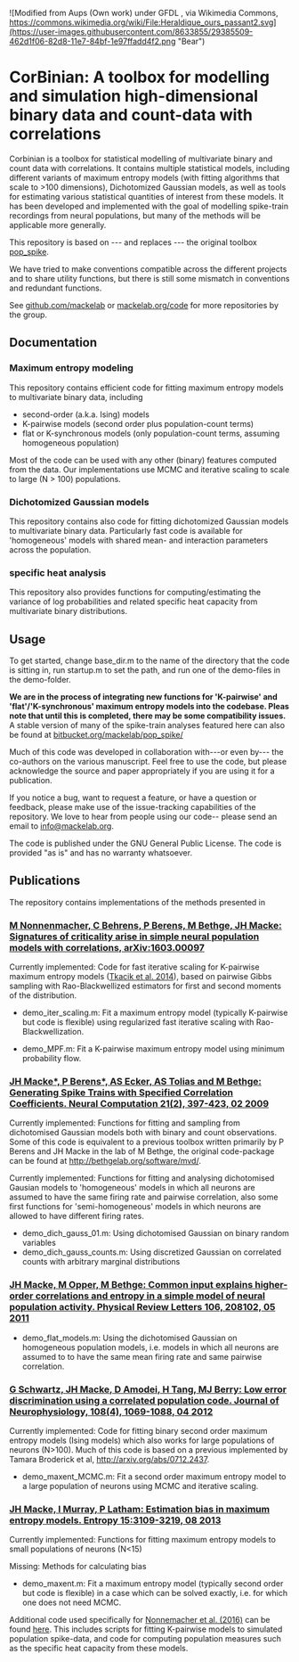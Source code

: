 ![Modified from Aups (Own work) under GFDL , via Wikimedia Commons, https://commons.wikimedia.org/wiki/File:Heraldique_ours_passant2.svg](https://user-images.githubusercontent.com/8633855/29385509-462d1f06-82d8-11e7-84bf-1e97ffadd4f2.png "Bear")

# CorBinian: A toolbox for modelling and simulation high-dimensional binary data and count-data with correlations

Corbinian is a toolbox for statistical modelling of multivariate binary and count data with correlations. It contains multiple statistical models, including different variants of maximum entropy models (with fitting algorithms that scale to >100 dimensions), Dichotomized Gaussian models, as well as tools for estimating various statistical quantities of interest from these models. It has been developed and implemented with the goal of modelling spike-train recordings from neural populations, but many of the methods will be applicable more generally. 

This repository is based on --- and replaces --- the original toolbox [pop_spike](https://bitbucket.org/mackelab/pop_spike).


We have tried to make conventions compatible across the different projects and to share utility functions, but there is still some mismatch in conventions and redundant functions.

See [github.com/mackelab](https://github.com/mackelab) or [mackelab.org/code](http://www.mackelab.org/code) for more repositories by the group.

## Documentation

### Maximum entropy modeling 

This repository contains efficient code for fitting maximum entropy models to multivariate binary data, including 
- second-order (a.k.a. Ising) models
- K-pairwise models (second order plus population-count terms)
- flat or K-synchronous models (only population-count terms, assuming homogeneous population)

Most of the code can be used with any other (binary) features computed from the data. 
Our implementations use MCMC and iterative scaling to scale to large (N > 100) populations. 

### Dichotomized Gaussian models

This repository contains also code for fitting dichotomized Gaussian models to multivariate binary data. 
Particularly fast code is available for 'homogeneous' models with shared mean- and interaction parameters across the population. 

### specific heat analysis

This repository also provides functions for computing/estimating the variance of log probabilities and related specific heat capacity from multivariate binary distributions.  

## Usage

To get started, change base_dir.m to the name of the directory that the code is sitting in, run startup.m to set the path, and run one of the demo-files in the demo-folder. 

**We are in the process of integrating new functions for 'K-pairwise' and 'flat'/'K-synchronous' maximum entropy models into the codebase. Pleas note that until this is completed, there may be some compatibility issues.** 
A stable version of many of the spike-train analyses featured here can also be found at [bitbucket.org/mackelab/pop_spike/](https://bitbucket.org/mackelab/pop_spike/src)

Much of this code was developed in collaboration with---or even by--- the co-authors on the various manuscript. Feel free to use the code, but please acknowledge the source and paper appropriately if you are using it for a publication. 

If you notice a bug, want to request a feature, or have a question or feedback, please make use of the issue-tracking capabilities of the repository. We love to hear from people using our code-- please send an email to info@mackelab.org.

The code is published under the GNU General Public License. The code is provided "as is" and has no warranty whatsoever. 

## Publications

The repository contains implementations of the methods presented in 

###  [M Nonnenmacher, C Behrens, P Berens, M Bethge, JH Macke: Signatures of criticality arise in simple neural population models with correlations, arXiv:1603.00097](http://www.mackelab.org/publications/#signatures-of-criticality-arise-in-simple-neural-population-models-with-correlations)

Currently implemented: Code for fast iterative scaling for K-pairwise maximum entropy models ([Tkacik et al. 2014](https://doi.org/10.1371/journal.pcbi.1003408)), based on pairwise Gibbs sampling with Rao-Blackwellized estimators for first and second moments of the distribution. 

* demo_iter_scaling.m: Fit a maximum entropy model (typically K-pairwise but code is flexible) using regularized fast iterative scaling with Rao-Blackwellization. 

* demo_MPF.m: Fit a K-pairwise maximum entropy model using minimum probability flow. 

###  [JH Macke*, P Berens*, AS Ecker, AS Tolias and M Bethge: Generating Spike Trains with Specified Correlation Coefficients. Neural Computation 21(2), 397-423, 02 2009](http://www.mackelab.org/publications/#signatures-of-criticality-arise-in-simple-neural-population-models-with-correlations)

Currently implemented: Functions for fitting and sampling from dichotomised Gaussian models both with binary and count observations. Some of this code is equivalent to a previous toolbox written primarily by P Berens and JH Macke in the lab of M Bethge, the original code-package can be found at http://bethgelab.org/software/mvd/.

Currently implemented: Functions for fitting and analysing dichotomised Gausian models to 'homogeneous' models in which all neurons are assumed to have the same firing rate and pairwise correlation, also some first functions for 'semi-homogeneous' models in which neurons are allowed to have different firing rates.

* demo_dich_gauss_01.m: Using dichotomised Gaussian on binary random variables
* demo_dich_gauss_counts.m: Using discretized Gaussian on correlated counts with arbitrary marginal distributions

### [JH Macke, M Opper, M Bethge: Common input explains higher-order correlations and entropy in a simple model of neural population activity. Physical Review Letters 106, 208102, 05 2011](http://www.mackelab.org/publications/#common-input-explains-higher-order-correlations-and-entropy-in-a-simple-model-of-neural-population-activity)

* demo_flat_models.m: Using the dichotomised Gaussian on homogeneous population models, i.e. models in which all neurons are assumed to to have the same mean firing rate and same pairwise correlation.

### [G Schwartz, JH Macke, D Amodei, H Tang, MJ Berry: Low error discrimination using a correlated population code. Journal of Neurophysiology, 108(4), 1069-1088, 04 2012](http://www.mackelab.org/publications/#low-error-discrimination-using-a-correlated-population-code)

Currently implemented: Code for fitting binary second order maximum entropy models (Ising models) which also works for large populations of neurons (N>100). Much of this code is based on a previous implemented by Tamara Broderick et al, http://arxiv.org/abs/0712.2437.

* demo_maxent_MCMC.m: Fit a second order maximum entropy model to a large population of neurons using MCMC and iterative scaling.

### [JH Macke, I Murray, P Latham: Estimation bias in maximum entropy models. Entropy 15:3109-3219, 08 2013](http://www.mackelab.org/publications/#estimation-bias-in-maximum-entropy-models)

Currently implemented: Functions for fitting maximum entropy models to small populations of neurons (N<15)

Missing: Methods for calculating bias 

* demo_maxent.m: Fit a maximum entropy model (typically second order but code is flexible) in a case which can be solved exactly, i.e. for which one does not need MCMC.



Additional code used specifically for [Nonnemacher et al. (2016)](https://arxiv.org/abs/1603.00097) can be found [here](https://github.com/mackelab/critical_retina). This includes scripts for fitting K-pairwise models to simulated population spike-data, and code for computing population measures such as the specific heat capacity from these models.
